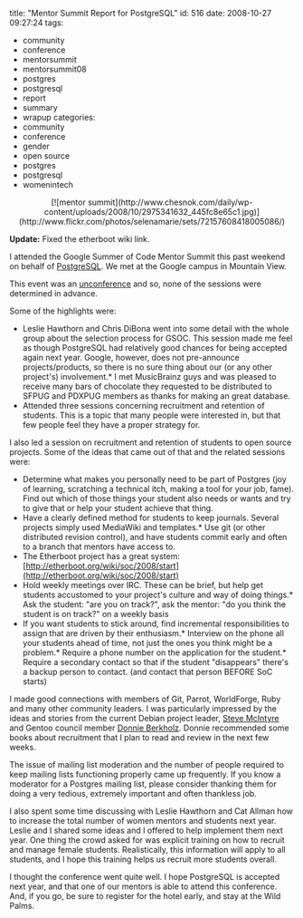 title: "Mentor Summit Report for PostgreSQL"
id: 516
date: 2008-10-27 09:27:24
tags: 
- community
- conference
- mentorsummit
- mentorsummit08
- postgres
- postgresql
- report
- summary
- wrapup
categories: 
- community
- conference
- gender
- open source
- postgres
- postgresql
- womenintech

<center>[![mentor summit](http://www.chesnok.com/daily/wp-content/uploads/2008/10/2975341632_445fc8e65c1.jpg)](http://www.flickr.com/photos/selenamarie/sets/72157608418005086/)</a></center>

**Update:** Fixed the etherboot wiki link.

I attended the Google Summer of Code Mentor Summit this past weekend on behalf of [PostgreSQL](http://www.postgresql.org). We met at the Google campus in Mountain View. 

This event was an [unconference](http://en.wikipedia.org/wiki/Unconference) and so, none of the sessions were determined in advance.

Some of the highlights were: 

*   Leslie Hawthorn and Chris DiBona went into some detail with the whole group about the selection process for GSOC.  This session made me feel as though PostgreSQL had relatively good chances for being accepted again next year. Google, however, does not pre-announce projects/products, so there is no sure thing about our (or any other project's) involvement.*   I met MusicBrainz guys and was pleased to receive many bars of chocolate they requested to be distributed to SFPUG and PDXPUG members as thanks for making an great database.
*   Attended three sessions concerning recruitment and retention of students.  This is a topic that many people were interested in, but that few people feel they have a proper strategy for.

I also led a session on recruitment and retention of students to open source projects. Some of the ideas that came out of that and the related sessions were: 

*   Determine what makes you personally need to be part of Postgres (joy of learning, scratching a technical itch, making a tool for your job, fame). Find out which of those things your student also needs or wants and try to give that or help your student achieve that thing.
*   Have a clearly defined method for students to keep journals. Several projects simply used MediaWiki and templates.*   Use git (or other distributed revision control), and have students commit early and often to a branch that mentors have access to.
*   The Etherboot project has a great system: [http://etherboot.org/wiki/soc/2008/start](http://etherboot.org/wiki/soc/2008/start)
*   Hold weekly meetings over IRC. These can be brief, but help get students accustomed to your project's culture and way of doing things.*   Ask the student: "are you on track?", ask the mentor: "do you think the student is on track?" on a weekly basis
*   If you want students to stick around, find incremental responsibilities to assign that are driven by their enthusiasm.*   Interview on the phone all your students ahead of time, not just the ones you think might be a problem.*   Require a phone number on the application for the student.*   Require a secondary contact so that if the student "disappears" there's a backup person to contact. (and contact that person BEFORE SoC starts)

I made good connections with members of Git, Parrot, WorldForge, Ruby and many other community leaders. I was particularly impressed by the ideas and stories from the current Debian project leader, [Steve McIntyre](http://blog.einval.com/) and Gentoo council member [Donnie Berkholz](http://dberkholz.wordpress.com/). Donnie recommended some books about recruitment that I plan to read and review in the next few weeks.

The issue of mailing list moderation and the number of people required to keep mailing lists functioning properly came up frequently.  If you know a moderator for a Postgres mailing list, please consider thanking them for doing a very tedious, extremely important and often thankless job. 

I also spent some time discussing with Leslie Hawthorn and Cat Allman how to increase the total number of women mentors and students next year.  Leslie and I shared some ideas and I offered to help implement them next year.  One thing the crowd asked for was explicit training on how to recruit and manage female students. Realistically, this information will apply to all students, and I hope this training helps us recruit more students overall.

I thought the conference went quite well. I hope PostgreSQL is accepted next year, and that one of our mentors is able to attend this conference. And, if you go, be sure to register for the hotel early, and stay at the Wild Palms. 
